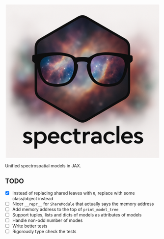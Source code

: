 <div align="center">
<img src="https://raw.githubusercontent.com/TomHilder/spectracles/main/logo.png" alt="spectracles" width="500"></img>
</div>

Unified spectrospatial models in JAX.

## TODO

- [x] Instead of replacing shared leaves with `0`, replace with some class/object instead
- [ ] Nicer `__repr__` for `ShareModule` that actually says the memory address
- [ ] Add memory address to the top of `print_model_tree`
- [ ] Support tuples, lists and dicts of models as attributes of models
- [ ] Handle non-odd number of modes
- [ ] Write better tests
- [ ] Rigorously type check the tests
